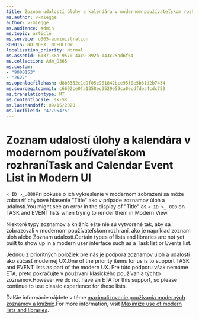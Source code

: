 ```yaml
---
title: Zoznam udalostí úlohy a kalendára v modernom používateľskom rozhraní
ms.author: v-miegge
author: v-miegge
ms.audience: Admin
ms.topic: article
ms.service: o365-administration
ROBOTS: NOINDEX, NOFOLLOW
localization_priority: Normal
ms.assetid: 6137138a-9570-4ac9-892b-143c25ad6f64
ms.collection: Adm_O365
ms.custom:
- "9000153"
- "2627"
ms.openlocfilehash: d8b6382c1d9f05e981842bce95f0e5b61d2b7434
ms.sourcegitcommit: c6692ce0fa1358ec3529e59ca0ecdfdea4cdc759
ms.translationtype: MT
ms.contentlocale: sk-SK
ms.lasthandoff: 09/15/2020
ms.locfileid: "47795475"
---
```

# <a name="task-and-calendar-event-list-in-modern-ui"></a><span data-ttu-id="3792e-102">Zoznam udalostí úlohy a kalendára v modernom používateľskom rozhraní</span><span class="sxs-lookup"><span data-stu-id="3792e-102">Task and Calendar Event List in Modern UI</span></span>

<span data-ttu-id="3792e-103">`< ID >_.000`Pri pokuse o ich vykreslenie v modernom zobrazení sa môže zobraziť chybové hlásenie "Title" ako v prípade zoznamov úloh a udalostí.</span><span class="sxs-lookup"><span data-stu-id="3792e-103">You might see an error in the display of "Title" as `< ID >_.000` on TASK and EVENT lists when trying to render them in Modern View.</span></span>

<span data-ttu-id="3792e-104">Niektoré typy zoznamov a knižníc ešte nie sú vytvorené tak, aby sa zobrazovali v modernom používateľskom rozhraní, ako je napríklad zoznam úloh alebo Zoznam udalostí.</span><span class="sxs-lookup"><span data-stu-id="3792e-104">Certain types of lists and libraries are not yet built to show up in a modern user interface such as a Task list or Events list.</span></span>

<span data-ttu-id="3792e-105">Jednou z prioritných položiek pre nás je podpora zoznamov úloh a udalostí ako súčasť modernej UX.</span><span class="sxs-lookup"><span data-stu-id="3792e-105">One of the priority items for us is to support TASK and EVENT lists as part of the modern UX.</span></span> <span data-ttu-id="3792e-106">Pre túto podporu však nemáme ETA, preto pokračujte v používaní klasického používania týchto zoznamov.</span><span class="sxs-lookup"><span data-stu-id="3792e-106">However we do not have an ETA for this support, so please continue to use classic experience for these lists.</span></span>

<span data-ttu-id="3792e-107">Ďalšie informácie nájdete v téme [maximalizovanie používania moderných zoznamov a knižníc](https://docs.microsoft.com/sharepoint/dev/transform/modernize-userinterface-lists-and-libraries).</span><span class="sxs-lookup"><span data-stu-id="3792e-107">For more information, visit [Maximize use of modern lists and libraries](https://docs.microsoft.com/sharepoint/dev/transform/modernize-userinterface-lists-and-libraries).</span></span>
